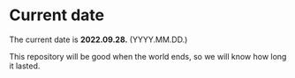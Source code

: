 # Current date

The current date is **2022.09.28.** (YYYY.MM.DD.)

This repository will be good when the world ends, so we will know how long it lasted.